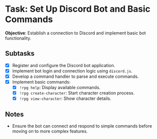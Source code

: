 # Task: Set Up Discord Bot and Basic Commands

**Objective**: Establish a connection to Discord and implement basic bot functionality.

## Subtasks

- [x] Register and configure the Discord bot application.
- [x] Implement bot login and connection logic using `discord.js`.
- [x] Develop a command handler to parse and execute commands.
- [x] Implement basic commands:
    - [x] `!rpg help`: Display available commands.
    - [x] `!rpg create-character`: Start character creation process.
    - [x] `!rpg view-character`: Show character details.

## Notes

- Ensure the bot can connect and respond to simple commands before moving on to more complex features.